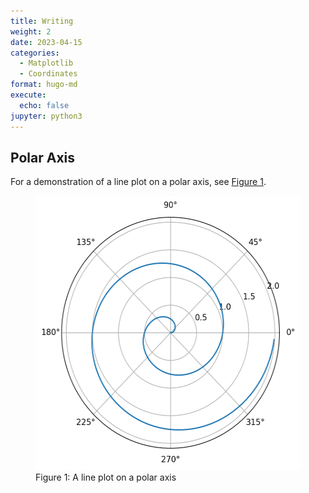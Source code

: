 ```yaml
---
title: Writing
weight: 2 
date: 2023-04-15
categories: 
  - Matplotlib
  - Coordinates
format: hugo-md
execute:
  echo: false
jupyter: python3
---
```


## Polar Axis

For a demonstration of a line plot on a polar axis, see [Figure 1](#fig-polar).

<figure>
<img src="index_files/figure-markdown_strict/fig-polar-output-1.png" id="fig-polar" width="450" height="439" alt="Figure 1: A line plot on a polar axis" />
<figcaption aria-hidden="true">Figure 1: A line plot on a polar axis</figcaption>
</figure>
